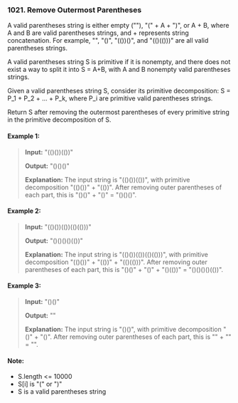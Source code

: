 ### 1021. Remove Outermost Parentheses

A valid parentheses string is either empty (""), "(" + A + ")", or A + B, where A and B are valid parentheses strings, and + represents string concatenation.  For example, "", "()", "(())()", and "(()(()))" are all valid parentheses strings.

A valid parentheses string S is primitive if it is nonempty, and there does not exist a way to split it into S = A+B, with A and B nonempty valid parentheses strings.

Given a valid parentheses string S, consider its primitive decomposition: S = P_1 + P_2 + ... + P_k, where P_i are primitive valid parentheses strings.

Return S after removing the outermost parentheses of every primitive string in the primitive decomposition of S.


#### Example 1:
>**Input:** "(()())(())"
>
>**Output:** "()()()"
>
>**Explanation:** 
The input string is "(()())(())", with primitive decomposition "(()())" + "(())".
After removing outer parentheses of each part, this is "()()" + "()" = "()()()".

#### Example 2:
>**Input:** "(()())(())(()(()))"
>
>**Output:** "()()()()(())"
>
>**Explanation:** 
The input string is "(()())(())(()(()))", with primitive decomposition "(()())" + "(())" + "(()(()))".
After removing outer parentheses of each part, this is "()()" + "()" + "()(())" = "()()()()(())".

#### Example 3:
>**Input:** "()()"
>
>**Output:** ""
>
>**Explanation:** 
The input string is "()()", with primitive decomposition "()" + "()".
After removing outer parentheses of each part, this is "" + "" = "".

#### Note:
 - S.length <= 10000
 - S[i] is "(" or ")"
 - S is a valid parentheses string
